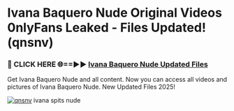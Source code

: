 # Ivana Baquero Nude Original Videos 0nlyFans Leaked - Files Updated! (qnsnv)

<h3>🔴 CLICK HERE 🌐==►► <a href="https://tinyurl.com/yc6ubb5a" rel="nofollow">Ivana Baquero Nude Updated Files</a></h3>

Get Ivana Baquero Nude and all content. Now you can access all videos and pictures of Ivana Baquero Nude. New Updated Files 2025!

[![qnsnv](https://i.imgur.com/7eu0CRL.gif)](https://tinyurl.com/yc6ubb5a)
ivana spits nude